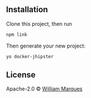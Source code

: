 ## Installation

Clone this project, then run

```bash
npm link
```

Then generate your new project:

```bash
yo docker-jhipster
```

## License

Apache-2.0 © [William Marques]()


[npm-image]: https://badge.fury.io/js/generator-docker-jhipster.svg
[npm-url]: https://npmjs.org/package/generator-docker-jhipster
[travis-image]: https://travis-ci.org//generator-docker-jhipster.svg?branch=master
[travis-url]: https://travis-ci.org//generator-docker-jhipster
[daviddm-image]: https://david-dm.org//generator-docker-jhipster.svg?theme=shields.io
[daviddm-url]: https://david-dm.org//generator-docker-jhipster
